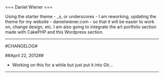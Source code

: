 === Daniel Wiener ===

Using the starter theme -  _s, or underscores - I am reworking, updating the theme for my website - danielwiener.com - so that it will be easier to work on, change design, etc. I am also going to integrate the art portfolio section made with CakePHP and this Wordpress section.

***

#CHANGELOG#

##April 22, 2012##

- Working on this for a while but just put it into Git...

***
